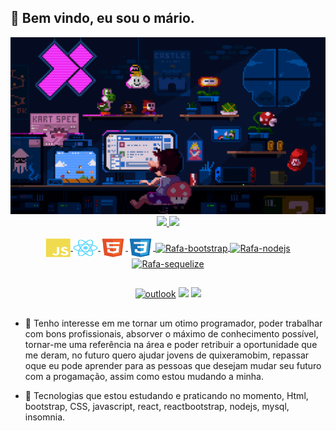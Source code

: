 ## 👋 Bem vindo, eu sou o mário.
<img src="gif\138322189-2db8df52-9dcb-40a0-88a8-c365466bd33d.gif"/>

<div align="center">
  <div align="center">
    <a href="https://github.com/mariolivera">
    <img height="160px" src="https://github-readme-stats.vercel.app/api?username=mariolivera&show_icons=true&theme=dracula&include_all_commits=true&count_private=true"/>
    <img height="160px" src="https://github-readme-stats.vercel.app/api/top-langs/?username=mariolivera&layout=compact&langs_count=7&theme=dracula"/>
  </div>

  <div style="display: inline_block"><br>
    <img align="center" alt="Rafa-Js" height="30" width="40" src="https://raw.githubusercontent.com/devicons/devicon/master/icons/javascript/javascript-plain.svg">
    <img align="center" alt="Rafa-React" height="30" width="40" src="https://raw.githubusercontent.com/devicons/devicon/master/icons/react/react-original.svg">
    <img align="center" alt="Rafa-HTML" height="30" width="40" src="https://raw.githubusercontent.com/devicons/devicon/master/icons/html5/html5-original.svg">
    <img align="center" alt="Rafa-CSS" height="30" width="40" src="https://raw.githubusercontent.com/devicons/devicon/master/icons/css3/css3-original.svg">
    <img align="center" alt="Rafa-bootstrap" height="30" width="40" src="https://cdn.jsdelivr.net/gh/devicons/devicon/icons/bootstrap/bootstrap-original.svg" />
    <img align="center" alt="Rafa-nodejs" height="30" width="40" src="https://cdn.jsdelivr.net/gh/devicons/devicon/icons/nodejs/nodejs-original.svg" />
    <img align="center" alt="Rafa-sequelize" height="30" width="40" src="https://cdn.jsdelivr.net/gh/devicons/devicon/icons/sequelize/sequelize-original.svg" />
  </div>
    
##
    
  <div> 
    <a href="mailto: mariooliveiratec@hotmail.com" alt="Outlook" target="_blank">
      <img src="https://img.shields.io/badge/EMail-0B07F5?style=for-the-badge&logo=gmail&logoColor=white" alt="outlook"></a>
    <a href="https://www.instagram.com/mariooliveira5225" target="_blank"><img src="https://img.shields.io/badge/-Instagram-%23E4405F?style=for-the-badge&logo=instagram&logoColor=white" target="_blank"></a>  
    <a href="https://www.linkedin.com/in/mario-oliveira-a67931247" target="_blank"><img src="https://img.shields.io/badge/-LinkedIn-%230077B5?style=for-the-badge&logo=linkedin&logoColor=white" target="_blank"></a> 
  </div>
    
</div>
 
##
    
- 👀 Tenho interesse em me tornar um otimo programador, poder trabalhar com bons profissionais, absorver o máximo de conhecimento possível, tornar-me uma referência na área e poder retribuir a oportunidade que me deram, no futuro quero ajudar jovens de quixeramobim, repassar oque eu pode aprender para as pessoas que desejam mudar seu futuro com a progamação, assim como estou mudando a minha.
  
- 🌱 Tecnologias que estou estudando e praticando no momento, Html, bootstrap, CSS, javascript, react, reactbootstrap, nodejs, mysql, insomnia.
